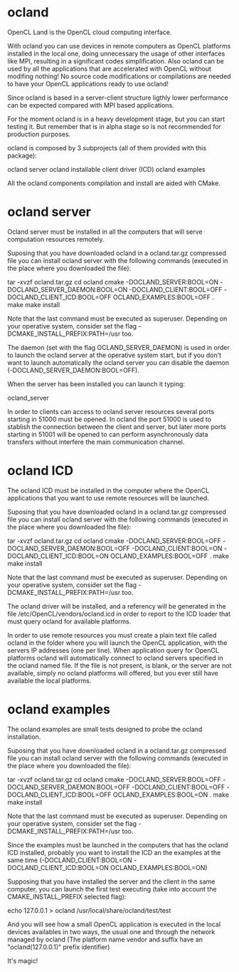 ocland
======

OpenCL Land is the OpenCL cloud computing interface.

With ocland you can use devices in remote computers as OpenCL platforms installed in the local one, doing unnecessary the usage of other interfaces like MPI, resulting in a significant codes simplification. Also ocland can be used by all the applications that are accelerated with OpenCL without modifing nothing! No source code modifications or compilations are needed to have your OpenCL applications ready to use ocland!

Since ocland is based in a server-client structure ligthly lower performance can be expected compared with MPI based applications.

For the moment ocland is in a heavy development stage, but you can start testing it. But remember that is in alpha stage so is not recommended for production purposes.

ocland is composed by 3 subprojects (all of them provided with this package):

ocland server
ocland installable client driver (ICD)
ocland examples

All the ocland components compilation and install are aided with CMake.

ocland server
=============

Ocland server must be installed in all the computers that will serve computation resources remotely.

Suposing that you have downloaded ocland in a ocland.tar.gz compressed file you can install ocland server with the following commands (executed in the place where you downloaded the file):

tar -xvzf ocland.tar.gz
cd ocland
cmake -DOCLAND_SERVER:BOOL=ON -DOCLAND_SERVER_DAEMON:BOOL=ON -DOCLAND_CLIENT:BOOL=OFF -DOCLAND_CLIENT_ICD:BOOL=OFF OCLAND_EXAMPLES:BOOL=OFF .
make
make install

Note that the last command must be executed as superuser. Depending on your operative system, consider set the flag -DCMAKE_INSTALL_PREFIX:PATH=/usr too.

The daemon (set with the flag OCLAND_SERVER_DAEMON) is used in order to launch the ocland server at the operative system start, but if you don't want to launch automatically the ocland server you can disable the daemon (-DOCLAND_SERVER_DAEMON:BOOL=OFF).

When the server has been installed you can launch it typing:

ocland_server

In order to clients can access to ocland server resources several ports starting in 51000 must be opened. In ocland the port 51000 is used to stablish the connection between the client and server, but later more ports starting in 51001 will be opened to can perform asynchronously data transfers without interfere the main communication channel.

ocland ICD
==========

The ocland ICD must be installed in the computer where the OpenCL applications that you want to use remote resources will be launched.

Suposing that you have downloaded ocland in a ocland.tar.gz compressed file you can install ocland server with the following commands (executed in the place where you downloaded the file):

tar -xvzf ocland.tar.gz
cd ocland
cmake -DOCLAND_SERVER:BOOL=OFF -DOCLAND_SERVER_DAEMON:BOOL=OFF -DOCLAND_CLIENT:BOOL=ON -DOCLAND_CLIENT_ICD:BOOL=ON OCLAND_EXAMPLES:BOOL=OFF .
make
make install

Note that the last command must be executed as superuser. Depending on your operative system, consider set the flag -DCMAKE_INSTALL_PREFIX:PATH=/usr too.

The ocland driver will be installed, and a referency will be generated in the file /etc/OpenCL/vendors/ocland.icd in order to report to the ICD loader that must query ocland for available platforms.

In order to use remote resources you must create a plain text file called ocland in the folder where you will launch the OpenCL application, with the servers IP addresses (one per line). When application query for OpenCL platforms ocland will automatically connect to ocland servers specified in the ocland named file. If the file is not present, is blank, or the server are not available, simply no ocland platforms will offered, but you ever still have available the local platforms.

ocland examples
===============

The ocland examples are small tests designed to probe the ocland installation.

Suposing that you have downloaded ocland in a ocland.tar.gz compressed file you can install ocland server with the following commands (executed in the place where you downloaded the file):

tar -xvzf ocland.tar.gz
cd ocland
cmake -DOCLAND_SERVER:BOOL=OFF -DOCLAND_SERVER_DAEMON:BOOL=OFF -DOCLAND_CLIENT:BOOL=OFF -DOCLAND_CLIENT_ICD:BOOL=OFF OCLAND_EXAMPLES:BOOL=ON .
make
make install

Note that the last command must be executed as superuser. Depending on your operative system, consider set the flag -DCMAKE_INSTALL_PREFIX:PATH=/usr too.

Since the examples must be launched in the computers that has the ocland ICD installed, probably you want to install the ICD an the examples at the same time (-DOCLAND_CLIENT:BOOL=ON -DOCLAND_CLIENT_ICD:BOOL=ON OCLAND_EXAMPLES:BOOL=ON)

Supposing that you have installed the server and the client in the same computer, you can launch the first test executing (take into account the CMAKE_INSTALL_PREFIX selected flag):

echo 127.0.0.1 > ocland
/usr/local/share/ocland/test/test

And you will see how a small OpenCL application is executed in the local devices availables in two ways, the usual one and through the network managed by ocland (The platform name vendor and suffix have an "ocland(127.0.0.1)" prefix identifier)

It's magic!
